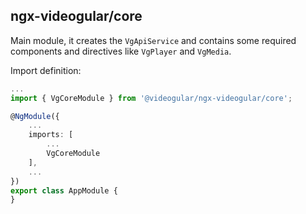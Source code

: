 ## ngx-videogular/core

Main module, it creates the `VgApiService` and contains some required components and directives like `VgPlayer` and `VgMedia`.

Import definition:

```typescript
...
import { VgCoreModule } from '@videogular/ngx-videogular/core';

@NgModule({
    ...
    imports: [
        ...
        VgCoreModule
    ],
    ...
})
export class AppModule {
}
```
